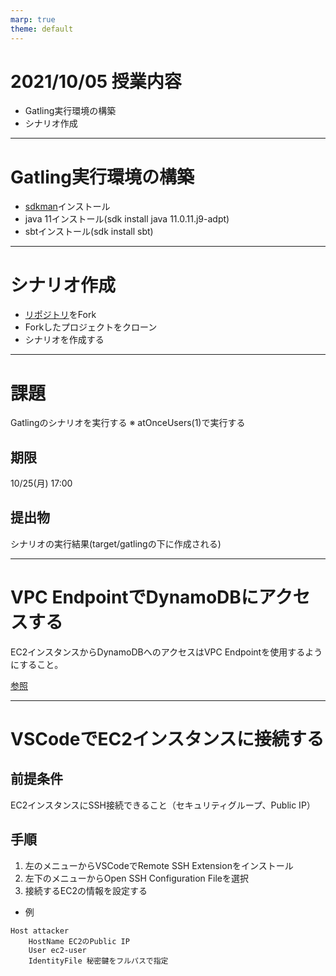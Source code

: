 ```yaml
---
marp: true
theme: default
---
```

# 2021/10/05 授業内容
* Gatling実行環境の構築
* シナリオ作成

---
# Gatling実行環境の構築
* [sdkman](https://sdkman.io/)インストール
* java 11インストール(sdk install java 11.0.11.j9-adpt)
* sbtインストール(sdk install sbt)

---
# シナリオ作成
* [リポジトリ](https://github.com/cupperservice/example-performance-test)をFork
* Forkしたプロジェクトをクローン
* シナリオを作成する

---
# 課題
Gatlingのシナリオを実行する
※ atOnceUsers(1)で実行する

## 期限
10/25(月) 17:00

## 提出物
シナリオの実行結果(target/gatlingの下に作成される)

---
# VPC EndpointでDynamoDBにアクセスする
EC2インスタンスからDynamoDBへのアクセスはVPC Endpointを使用するようにすること。

[参照](https://docs.aws.amazon.com/ja_jp/amazondynamodb/latest/developerguide/vpc-endpoints-dynamodb.html)

---
# VSCodeでEC2インスタンスに接続する
## 前提条件
EC2インスタンスにSSH接続できること（セキュリティグループ、Public IP）

## 手順
1. 左のメニューからVSCodeでRemote SSH Extensionをインストール
2. 左下のメニューからOpen SSH Configuration Fileを選択
3. 接続するEC2の情報を設定する
* 例
```
Host attacker
    HostName EC2のPublic IP
    User ec2-user
    IdentityFile 秘密鍵をフルパスで指定
```
